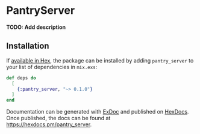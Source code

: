 # PantryServer

**TODO: Add description**

## Installation

If [available in Hex](https://hex.pm/docs/publish), the package can be installed
by adding `pantry_server` to your list of dependencies in `mix.exs`:

```elixir
def deps do
  [
    {:pantry_server, "~> 0.1.0"}
  ]
end
```

Documentation can be generated with [ExDoc](https://github.com/elixir-lang/ex_doc)
and published on [HexDocs](https://hexdocs.pm). Once published, the docs can
be found at <https://hexdocs.pm/pantry_server>.

